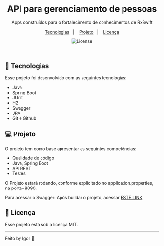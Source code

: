 <h1 align="center"> API para gerenciamento de pessoas </h1>

<p align="center">
Apps construídos para o fortalecimento de conhecimentos de RxSwift
</p>

<p align="center">
  <a href="#-tecnologias">Tecnologias</a>&nbsp;&nbsp;&nbsp;|&nbsp;&nbsp;&nbsp;
  <a href="#-projeto">Projeto</a>&nbsp;&nbsp;&nbsp;|&nbsp;&nbsp;&nbsp;
  <a href="#memo-licença">Licença</a>
</p>

<p align="center">
  <img alt="License" src="https://img.shields.io/static/v1?label=license&message=MIT&color=49AA26&labelColor=000000">
</p>

<br>

## 🚀 Tecnologias

Esse projeto foi desenvolvido com as seguintes tecnologias:

- Java
- Spring Boot
- JUnit
- H2
- Swagger
- JPA
- Git e Github

## 💻 Projeto

O projeto tem como base apresentar as seguintes competências:
- Qualidade de código
- Java, Spring Boot
- API REST
- Testes

O Projeto estará rodando, conforme explicitado no application.properties, na porta=8090.

Para acessar o Swagger: Após buildar o projeto, acessar [ESTE LINK](http://localhost:8090/swagger-ui.html#/person45controller)


## :memo: Licença

Esse projeto está sob a licença MIT.

---

Feito by Igor :wave: